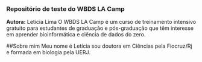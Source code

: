 ### Repositório de teste do WBDS LA Camp

**Autora:** Letícia Lima
O WBDS LA Camp é um curso de treinamento intensivo gratuito para estudantes de graduação e pós-graduação que têm interesse em aprender bioinformática e ciência de dados do zero.

##Sobre mim 
Meu nome é Letícia sou doutora em Ciências pela Fiocruz/Rj e formada em biologia pela UERJ.
